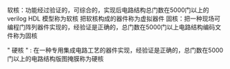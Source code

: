软核：功能经过验证的，可综合的，实现后电路结构总门数在5000门以上的verilog HDL 模型称为软核
把软核构成的器件称为虚拟器件
固核：把一种现场可编程门阵列器件实现的，经验证是正确的，总门数在5000门以上电路结构编码文件称为固核

" 硬核 " : 在一种专用集成电路工艺的器件实现，经验证是正确的，总门数在5000门以上的电路结构版图掩膜称为硬核

